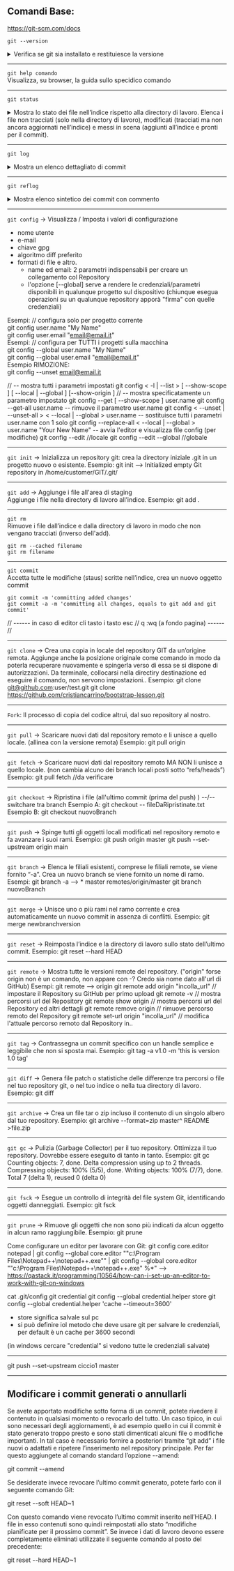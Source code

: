 ## Comandi Base:
https://git-scm.com/docs

`git --version`  
<details> <summary>Verifica se git sia installato e restituiesce la versione</summary>

```
#> git --version  
git version 2.34.1.windows.1
```
</details>

---
`git help comando`  
Visualizza, su browser, la guida sullo specidico comando

---
`git status`    

<details> <summary> Mostra lo stato dei file nell’indice rispetto alla directory di lavoro. Elenca i file non tracciati (solo nella directory di lavoro), modificati (tracciati ma non ancora aggiornati nell’indice) e messi in scena (aggiunti all’indice e pronti per il commit).</summary>

```js
#> git status
On branch master

No commits yet
        // oppure
Your branch is ahead of 'origin/master' by 1 commit.
  (use "git push" to publish your local commits)

Changes to be committed:
  (use "git rm --cached <file>..." to unstage)
        new file:   ReadMe.md
        modified:   info.txt
        deleted:    fileCancellato.txt

Untracked files:
  (use "git add <file>..." to include in what will be committed)
        altroFile.txt
```
[Link guida](https://git-scm.com/docs/git-status)
</details>

---
`git log`  
<details> <summary> Mostra un elenco dettagliato di commit </summary>

```dos
#> git log
commit 20aa2ea9908aaa6b8693fef611260f63eee3e300 (HEAD -> master, origin/master)
Merge: ba44230 5cebe19
Author: nome <email@email.it>
Date:   Tue Dec 6 11:48:15 2022 +0100

     // messaggio automatico del commit di merge:
     Merge branch 'master' of https://github.com/accountGitHub/nomeProgetto

commit ba44230e6dd77e9038d051adee99bc226af6f773
Author: nome <email@email.it>
Date:   Tue Dec 6 11:42:09 2022 +0100

    commento del commit
```
</details>

---
`git reflog`  
<details> <summary> Mostra elenco sintetico dei commit con commento </summary>
```dos
#> git reflog
e0c7356 (HEAD -> master) HEAD@{0}: commit: messaggio del commit
3fe236f HEAD@{1}: commit: messaggio del commit
20aa2ea (origin/master) HEAD@{2}: pull --tags origin master: Merge made by the 'ort' strategy.
ba44230 HEAD@{3}: commit (amend): messaggio del commit
5cebe19 HEAD@{4}: commit (amend): messaggio del commit
3d1fba4 HEAD@{5}: commit: messaggio del commit
f4e37f5 HEAD@{6}: commit (initial): Creazione Progetto
```
</details>

---
`git config`    -> Visualizza / Imposta i valori di configurazione
- nome utente
- e-mail
- chiave gpg
- algoritmo diff preferito
- formati di file e altro.
    - name ed email: 2 parametri indispensabili per creare un collegamento col Repository
    - l'opzione [--global] serve a rendere le credenziali/parametri disponibili in qualunque progetto sul dispositivo (chiunque esegua operazioni su un qualunque repository apporà "firma" con quelle credenziali)

Esempi: // configura solo per progetto corrente  
        git config  user.name "My Name"  
        git config  user.email "email@email.it"  
Esempi: // configura per TUTTI i progetti sulla macchina  
        git config --global user.name "My Name"  
        git config --global user.email "email@email.it"  
Esempio RIMOZIONE:   
        git config --unset email@email.it  

//    -- mostra tutti i parametri impostati
                git config < -l | --list >  [ --show-scope ] [ --local | --global ] [--show-origin ]
//    -- mostra specificatamente un parametro impostato
                git config --get [ --show-scope ] user.name
                git config --get-all  user.name
    -- rimuove il parametro user.name
                git config < --unset | --unset-all > < --local | --global > user.name
    -- sostituisce tutti i parametri user.name con 1 solo
                git config --replace-all < --local | --global > user.name "Your New Name"
    -- avvia l'editor e visualizza file config (per modifiche)
                git config --edit           //locale
                git config --edit --global  //globale

---
`git init`      -> Inizializza un repository git: crea la directory iniziale .git in un progetto nuovo o esistente.
                Esempio:    git init  -->  Initialized empty Git repository in /home/customer/GIT/.git/

---
`git add`       -> Aggiunge i file all'area di staging  
                   Aggiunge i file nella directory di lavoro all’indice.
                Esempio:    git add .

---
`git rm`  
Rimuove i file dall’indice e dalla directory di lavoro in modo che non vengano tracciati (inverso dell'add).
```dos
git rm --cached filename
git rm filename
```

---
`git commit`  
Accetta tutte le modifiche (staus) scritte nell’indice, crea un nuovo oggetto commit
```dos
git commit -m 'committing added changes'
git commit -a -m 'committing all changes, equals to git add and git commit'
```
// ------       in caso di editor cli 
                    tasto   i
                    tasto   esc     //  q
                            :wq   (a fondo pagina)         ------ //

---
`git clone`     -> Crea una copia in locale del repository GIT da un’origine remota. Aggiunge anche la posizione originale come comando in modo da poterla recuperare nuovamente e spingerla verso di essa se si dispone di autorizzazioni. Da terminale, collocarsi nella directiry destinazione ed eseguire il comando, non servono impostazioni..
                Esempio:    git clone git@github.com:user/test.git
                            git clone https://github.com/cristiancarrino/bootstrap-lesson.git

---
`Fork`: Il processo di copia del codice altrui, dal suo repository al nostro.

---
`git pull`      -> Scaricare nuovi dati dal repository remoto e li unisce a quello locale. (allinea con la versione remota)
                Esempio:    git pull origin

---
`git fetch`     -> Scaricare nuovi dati dal repository remoto MA NON li unisce a quello locale. (non cambia alcuno dei branch locali posti sotto “refs/heads”)
                Esempio:    git pull fetch      //da verificare

---
`git checkout`  -> Ripristina i file (all'ultimo commit (prima del push) ) --/--  switchare tra branch
                Esempio A:  git checkout -- fileDaRipristinate.txt
                Esempio B:  git checkout nuovoBranch

---
`git push`      -> Spinge tutti gli oggetti locali modificati nel repository remoto e fa avanzare i suoi rami.
                Esempio:    git push origin master
                            git push --set-upstream origin main

---
`git branch`    -> Elenca le filiali esistenti, comprese le filiali remote, se viene fornito “-a”. Crea un nuovo branch se viene fornito un nome di ramo.
                Esempi:     git branch -a   --> * master remotes/origin/master
                            git branch nuovoBranch

---
`git merge`     -> Unisce uno o più rami nel ramo corrente e crea automaticamente un nuovo commit in assenza di conflitti.
                Esempio:    git merge newbranchversion

---
`git reset`     -> Reimposta l’indice e la directory di lavoro sullo stato dell’ultimo commit.
                Esempio:    git reset --hard HEAD

---
`git remote`   -> Mostra tutte le versioni remote del repository. ("origin" forse origin non è un comando, non appare con -? Credo sia nome dato all'url di GitHub)
                Esempi:     git remote                              --> origin 
                            git remote add origin "incolla_url"     // impostare il Repository su GitHub per primo upload
                            git remote -v                           // mostra percorsi url del Repository
                            git remote show origin                  // mostra percorsi url del Repository ed altri dettagli
                            git remote remove origin                // rimuove percorso remoto del Repository
                            git remote set-url origin "incolla_url"    // modifica l'attuale percorso remoto dal Repository in..

---
`git tag`       -> Contrassegna un commit specifico con un handle semplice e leggibile che non si sposta mai.
                Esempio:    git tag -a v1.0 -m 'this is version 1.0 tag'

---
`git diff`      -> Genera file patch o statistiche delle differenze tra percorsi o file nel tuo repository git, o nel tuo indice o nella tua directory di lavoro.
                Esempio:    git diff

---
`git archive`   -> Crea un file tar o zip incluso il contenuto di un singolo albero dal tuo repository.
                Esempio:    git archive --format=zip master^ README >file.zip

---
`git gc`        -> Pulizia (Garbage Collector) per il tuo repository. Ottimizza il tuo repository. Dovrebbe essere eseguito di tanto in tanto.
                Esempio:    git gc
                                Counting objects: 7, done.
                                Delta compression using up to 2 threads.
                                Compressing objects: 100% (5/5), done.
                                Writing objects: 100% (7/7), done.
                                Total 7 (delta 1), reused 0 (delta 0)

---
`git fsck`      -> Esegue un controllo di integrità del file system Git, identificando oggetti danneggiati.
                Esempio:    git fsck

---
`git prune`     -> Rimuove gli oggetti che non sono più indicati da alcun oggetto in alcun ramo raggiungibile.
                Esempio:    git prune

Come configurare un editor per lavorare con Git:
git config core.editor notepad | git config --global core.editor "\"c:\Program Files\Notepad++\notepad++.exe\"" | git config --global core.editor "\"c:\Program Files\Notepad++\notepad++.exe\" %*"         --> https://qastack.it/programming/10564/how-can-i-set-up-an-editor-to-work-with-git-on-windows





cat .git/config
git credential 
git config --global credential.helper store
git config --global credential.helper 'cache --timeout=3600'
- store significa salvale sul pc
- si può definire iol metodo che deve usare git per salvare le credenziali, per default è un cache per 3600 secondi

(in windows cercare "credential" si vedono tutte le credenziali salvate)

-----------
git push --set-upstream ciccio1 master

---
## Modificare i commit generati o annullarli

Se avete apportato modifiche sotto forma di un commit, potete rivedere il contenuto in qualsiasi momento o revocarlo del tutto. Un caso tipico, in cui sono necessari degli aggiornamenti, è ad esempio quello in cui il commit è stato generato troppo presto e sono stati dimenticati alcuni file o modifiche importanti. In tal caso è necessario fornire a posteriori tramite “git add” i file nuovi o adattati e ripetere l’inserimento nel repository principale. Per far questo aggiungete al comando standard l’opzione --amend:

git commit --amend

Se desiderate invece revocare l’ultimo commit generato, potete farlo con il seguente comando Git:

git reset --soft HEAD~1

Con questo comando viene revocato l’ultimo commit inserito nell’HEAD. I file in esso contenuti sono quindi reimpostati allo stato “modifiche pianificate per il prossimo commit”. Se invece i dati di lavoro devono essere completamente eliminati utilizzate il seguente comando al posto del precedente:

git reset --hard HEAD~1